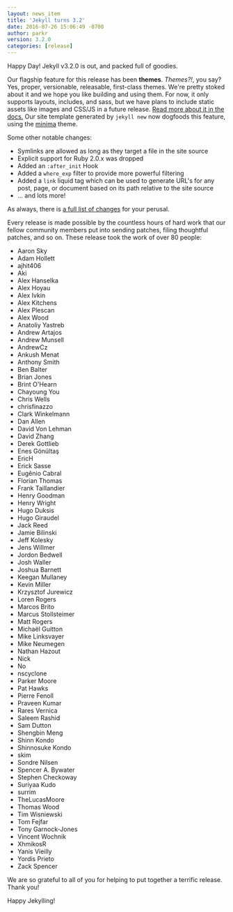 ```yaml
---
layout: news_item
title: 'Jekyll turns 3.2'
date: 2016-07-26 15:06:49 -0700
author: parkr
version: 3.2.0
categories: [release]
---
```


Happy Day! Jekyll v3.2.0 is out, and packed full of goodies.

Our flagship feature for this release has been **themes**. _Themes?!_, you
say? Yes, proper, versionable, releasable, first-class themes. We're pretty
stoked about it and we hope you like building and using them. For now, it
only supports layouts, includes, and sass, but we have plans to include
static assets like images and CSS/JS in a future release. [Read more about
it in the docs.](/docs/themes/) Our site template generated by `jekyll new`
now dogfoods this feature, using the [minima](https://github.com/jekyll/minima) theme.

Some other notable changes:

- Symlinks are allowed as long as they target a file in the site source
- Explicit support for Ruby 2.0.x was dropped
- Added an `:after_init` Hook
- Added a `where_exp` filter to provide more powerful filtering
- Added a `link` liquid tag which can be used to generate URL's for any
post, page, or document based on its path relative to the site source
- ... and lots more!

As always, there is [a full list of changes](/docs/history/#v3-2-0) for
your perusal.

Every release is made possible by the countless hours of hard work that our
fellow community members put into sending patches, filing thoughtful
patches, and so on. These release took the work of over 80 people:

- Aaron Sky
- Adam Hollett
- ajhit406
- Aki
- Alex Hanselka
- Alex Hoyau
- Alex Ivkin
- Alex Kitchens
- Alex Plescan
- Alex Wood
- Anatoliy Yastreb
- Andrew Artajos
- Andrew Munsell
- AndrewCz
- Ankush Menat
- Anthony Smith
- Ben Balter
- Brian Jones
- Brint O'Hearn
- Chayoung You
- Chris Wells
- chrisfinazzo
- Clark Winkelmann
- Dan Allen
- David Von Lehman
- David Zhang
- Derek Gottlieb
- Enes Gönültaş
- EricH
- Erick Sasse
- Eugênio Cabral
- Florian Thomas
- Frank Taillandier
- Henry Goodman
- Henry Wright
- Hugo Duksis
- Hugo Giraudel
- Jack Reed
- Jamie Bilinski
- Jeff Kolesky
- Jens Willmer
- Jordon Bedwell
- Josh Waller
- Joshua Barnett
- Keegan Mullaney
- Kevin Miller
- Krzysztof Jurewicz
- Loren Rogers
- Marcos Brito
- Marcus Stollsteimer
- Matt Rogers
- Michaël Guitton
- Mike Linksvayer
- Mike Neumegen
- Nathan Hazout
- Nick
- No
- nscyclone
- Parker Moore
- Pat Hawks
- Pierre Fenoll
- Praveen Kumar
- Rares Vernica
- Saleem Rashid
- Sam Dutton
- Shengbin Meng
- Shinn Kondo
- Shinnosuke Kondo
- skim
- Sondre Nilsen
- Spencer A. Bywater
- Stephen Checkoway
- Suriyaa Kudo
- surrim
- TheLucasMoore
- Thomas Wood
- Tim Wisniewski
- Tom Fejfar
- Tony Garnock-Jones
- Vincent Wochnik
- XhmikosR
- Yanis Vieilly
- Yordis Prieto
- Zack Spencer

We are so grateful to all of you for helping to put together a terrific
release. Thank you!

Happy Jekylling!
